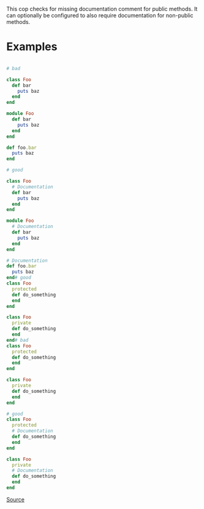 
This cop checks for missing documentation comment for public methods.
It can optionally be configured to also require documentation for
non-public methods.

# Examples

```ruby

# bad

class Foo
  def bar
    puts baz
  end
end

module Foo
  def bar
    puts baz
  end
end

def foo.bar
  puts baz
end

# good

class Foo
  # Documentation
  def bar
    puts baz
  end
end

module Foo
  # Documentation
  def bar
    puts baz
  end
end

# Documentation
def foo.bar
  puts baz
end# good
class Foo
  protected
  def do_something
  end
end

class Foo
  private
  def do_something
  end
end# bad
class Foo
  protected
  def do_something
  end
end

class Foo
  private
  def do_something
  end
end

# good
class Foo
  protected
  # Documentation
  def do_something
  end
end

class Foo
  private
  # Documentation
  def do_something
  end
end
```

[Source](http://www.rubydoc.info/gems/rubocop/RuboCop/Cop/Style/DocumentationMethod)